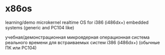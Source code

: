 # x86os

learning/demo microkernel realtime OS
for i386 (i486dx+) embedded systems (generic and PC104 like)

учебная/демонстрационная микроядерная операционная система реального времени
для встраиваемых систем i386 (i486dx+) (обычные ПК или PC104)
